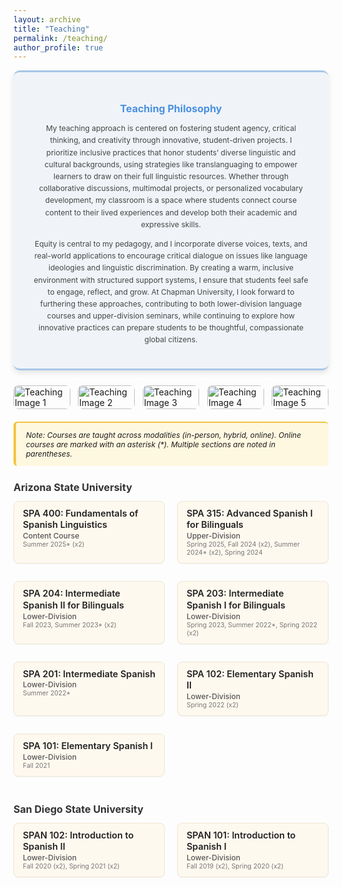 ```yaml
---
layout: archive
title: "Teaching"
permalink: /teaching/
author_profile: true
---
```


<style>
/* CSS for the Teaching Philosophy Blurb */
.teaching-philosophy {
  background-color: #f0f4f8; /* Light grayish-blue background for a softer look */
  padding: 1.5rem 2rem; /* Adjusted padding for better spacing */
  border-radius: 10px; /* Rounded corners */
  margin-bottom: 24px;
  font-size: 0.75rem; /* Smaller text */
  text-align: center; /* Centers the content */
  max-width: 900px;
  margin-left: auto;
  margin-right: auto;
  border-top: 3px solid #a7c7e7; /* Lighter blue for top border */
  border-bottom: 3px solid #a7c7e7; /* Lighter blue for bottom border */
  box-shadow: 0 4px 10px rgba(0, 0, 0, 0.1); /* Subtle shadow for depth */
}

.teaching-philosophy h2 {
  font-size: 1rem; /* Smaller title */
  font-weight: 700;
  color: #4a90e2; /* Softer blue for the title */
  margin-bottom: 12px;
}

.teaching-philosophy p {
  line-height: 1.6;
  color: #444; /* Darker text for readability */
  font-size: 0.75rem; /* Smaller text for the body */
}

/* Style the banner container */
.teaching-banner {
  display: flex;
  justify-content: space-between;
  gap: 10px; /* Space between images */
  margin-top: 20px;
  margin-bottom: 20px;
}

/* Style individual images in the banner */
.banner-img {
  width: 100%; /* Makes images responsive */
  height: auto;
  border-radius: 8px; /* Optional: adds rounded corners */
  max-width: 18%; /* Makes sure images don't get too large */
}
  
/* CSS for the Teaching Note (below the Philosophy Blurb) */
.teaching-note {
  background-color: #fff8e1;
  padding: 12px 16px;
  border-left: 4px solid #f4c542;
  margin-bottom: 24px;
  font-size: 0.75rem;
  border-radius: 6px;
  border-top: 2px solid #f4c542; /* Add dividing line above the Teaching Note */
}

.teaching-course {
  background-color: #fef9ef;
  border: 1px solid #f0e6d2;
  border-radius: 8px;
  padding: 10px 14px;
  margin-bottom: 14px;
  box-shadow: 0 1px 2px rgba(0,0,0,0.04);
}

.teaching-course strong {
  font-size: 0.9rem; /* smaller course title */
  font-weight: 600;
  line-height: 1.3;
  color: #222;
}

.teaching-level {
  font-weight: 500;
  font-size: 0.75rem; /* smaller */
  color: #555;
  margin-top: 3px;
}

.teaching-term {
  font-size: 0.65rem; /* smaller detail text */
  color: #777;
  margin-top: 1px;
}

h2 {
  font-size: 1rem; /* smaller university headings */
  font-weight: 700;
  margin-top: 24px;
  margin-bottom: 12px;
  color: #333;
}

.university-courses {
  display: grid;
  grid-template-columns: repeat(2, 1fr);
  gap: 14px 20px;
  margin-bottom: 28px;
}

@media (max-width: 700px) {
  .university-courses {
    grid-template-columns: 1fr;
  }
}
</style>

<div class="teaching-philosophy">
  <h2>Teaching Philosophy</h2>
  <p>
    My teaching approach is centered on fostering student agency, critical thinking, and creativity through innovative, student-driven projects. I prioritize inclusive practices that honor students’ diverse linguistic and cultural backgrounds, using strategies like translanguaging to empower learners to draw on their full linguistic resources. Whether through collaborative discussions, multimodal projects, or personalized vocabulary development, my classroom is a space where students connect course content to their lived experiences and develop both their academic and expressive skills.
  </p>
  <p>
    Equity is central to my pedagogy, and I incorporate diverse voices, texts, and real-world applications to encourage critical dialogue on issues like language ideologies and linguistic discrimination. By creating a warm, inclusive environment with structured support systems, I ensure that students feel safe to engage, reflect, and grow. At Chapman University, I look forward to furthering these approaches, contributing to both lower-division language courses and upper-division seminars, while continuing to explore how innovative practices can prepare students to be thoughtful, compassionate global citizens.
  </p>
</div>

<div class="teaching-banner">
  <img src="/assets/images/teaching1.jpg" alt="Teaching Image 1" class="banner-img">
  <img src="/assets/images/teaching2.jpg" alt="Teaching Image 2" class="banner-img">
  <img src="/assets/images/teaching3.jpg" alt="Teaching Image 3" class="banner-img">
  <img src="/assets/images/teaching4.jpg" alt="Teaching Image 4" class="banner-img">
  <img src="/assets/images/teaching5.jpg" alt="Teaching Image 5" class="banner-img">
</div>

<div class="teaching-note">
  <em>Note: Courses are taught across modalities (in-person, hybrid, online). Online courses are marked with an asterisk (*). Multiple sections are noted in parentheses.</em>
</div>

<h2>Arizona State University</h2>
<div class="university-courses">
  <div class="teaching-course">
    <strong>SPA 400: Fundamentals of Spanish Linguistics</strong><br>
    <span class="teaching-level">Content Course</span><br>
    <span class="teaching-term">Summer 2025* (x2)</span>
  </div>
  <div class="teaching-course">
    <strong>SPA 315: Advanced Spanish I for Bilinguals</strong><br>
    <span class="teaching-level">Upper-Division</span><br>
    <span class="teaching-term">Spring 2025, Fall 2024 (x2), Summer 2024* (x2), Spring 2024</span>
  </div>
  <div class="teaching-course">
    <strong>SPA 204: Intermediate Spanish II for Bilinguals</strong><br>
    <span class="teaching-level">Lower-Division</span><br>
    <span class="teaching-term">Fall 2023, Summer 2023* (x2)</span>
  </div>
  <div class="teaching-course">
    <strong>SPA 203: Intermediate Spanish I for Bilinguals</strong><br>
    <span class="teaching-level">Lower-Division</span><br>
    <span class="teaching-term">Spring 2023, Summer 2022*, Spring 2022 (x2)</span>
  </div>
  <div class="teaching-course">
    <strong>SPA 201: Intermediate Spanish</strong><br>
    <span class="teaching-level">Lower-Division</span><br>
    <span class="teaching-term">Summer 2022*</span>
  </div>
  <div class="teaching-course">
    <strong>SPA 102: Elementary Spanish II</strong><br>
    <span class="teaching-level">Lower-Division</span><br>
    <span class="teaching-term">Spring 2022 (x2)</span>
  </div>
  <div class="teaching-course">
    <strong>SPA 101: Elementary Spanish I</strong><br>
    <span class="teaching-level">Lower-Division</span><br>
    <span class="teaching-term">Fall 2021</span>
  </div>
</div>

<h2>San Diego State University</h2>
<div class="university-courses">
  <div class="teaching-course">
    <strong>SPAN 102: Introduction to Spanish II</strong><br>
    <span class="teaching-level">Lower-Division</span><br>
    <span class="teaching-term">Fall 2020 (x2), Spring 2021 (x2)</span>
  </div>
  <div class="teaching-course">
    <strong>SPAN 101: Introduction to Spanish I</strong><br>
    <span class="teaching-level">Lower-Division</span><br>
    <span class="teaching-term">Fall 2019 (x2), Spring 2020 (x2)</span>
  </div>
</div>

